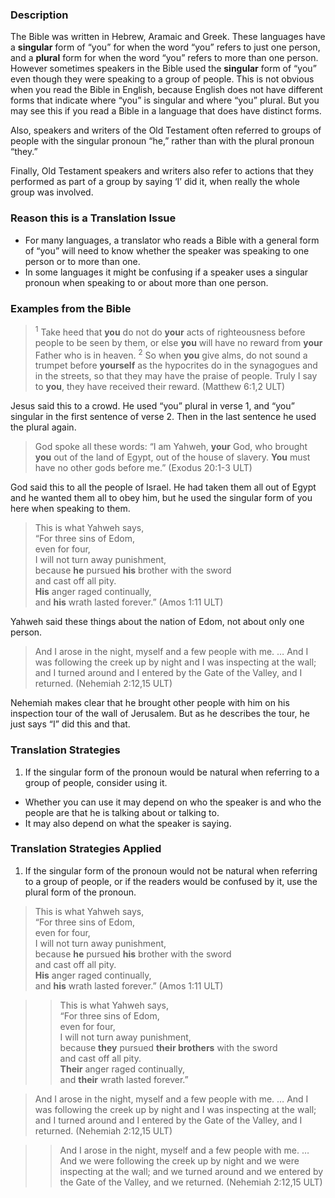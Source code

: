 

### Description

The Bible was written in Hebrew, Aramaic and Greek. These languages have a **singular** form of “you” for when the word “you” refers to just one person, and a **plural** form for when the word “you” refers to more than one person. However sometimes speakers in the Bible used the **singular** form of “you” even though they were speaking to a group of people. This is not obvious when you read the Bible in English, because English does not have different forms that indicate where “you” is singular and where “you” plural. But you may see this if you read a Bible in a language that does have distinct forms.

Also, speakers and writers of the Old Testament often referred to groups of people with the singular pronoun “he,” rather than with the plural pronoun “they.”

Finally, Old Testament speakers and writers also refer to actions that they performed as part of a group by saying ‘I’ did it, when really the whole group was involved.

### Reason this is a Translation Issue

* For many languages, a translator who reads a Bible with a general form of “you” will need to know whether the speaker was speaking to one person or to more than one.
* In some languages it might be confusing if a speaker uses a singular pronoun when speaking to or about more than one person.

### Examples from the Bible

> <sup> 1</sup> Take heed that **you** do not do **your** acts of righteousness before people to be seen by them, or else **you** will have no reward from **your** Father who is in heaven. <sup> 2</sup> So when **you** give alms, do not sound a trumpet before **yourself** as the hypocrites do in the synagogues and in the streets, so that they may have the praise of people. Truly I say to **you**, they have received their reward. (Matthew 6:1,2 ULT)

Jesus said this to a crowd. He used “you” plural in verse 1, and “you” singular in the first sentence of verse 2. Then in the last sentence he used the plural again.

> God spoke all these words: “I am Yahweh, **your** God, who brought **you** out of the land of Egypt, out of the house of slavery. **You** must have no other gods before me.” (Exodus 20:1-3 ULT)

God said this to all the people of Israel. He had taken them all out of Egypt and he wanted them all to obey him, but he used the singular form of you here when speaking to them.

> This is what Yahweh says,  
> “For three sins of Edom,  
> even for four,  
> I will not turn away punishment,  
> because **he** pursued **his** brother with the sword  
> and cast off all pity.  
> **His** anger raged continually,  
> and **his** wrath lasted forever.” (Amos 1:11 ULT)

Yahweh said these things about the nation of Edom, not about only one person.

> And I arose in the night, myself and a few people with me. … And I was following the creek up by night and I was inspecting at the wall; and I turned around and I entered by the Gate of the Valley, and I returned. (Nehemiah 2:12,15 ULT)

Nehemiah makes clear that he brought other people with him on his inspection tour of the wall of Jerusalem. But as he describes the tour, he just says “I” did this and that. 

### Translation Strategies

1. If the singular form of the pronoun would be natural when referring to a group of people, consider using it.

* Whether you can use it may depend on who the speaker is and who the people are that he is talking about or talking to.
* It may also depend on what the speaker is saying.

### Translation Strategies Applied

1. If the singular form of the pronoun would not be natural when referring to a group of people, or if the readers would be confused by it, use the plural form of the pronoun.

> This is what Yahweh says,  
> “For three sins of Edom,  
> even for four,  
> I will not turn away punishment,  
> because **he** pursued **his** brother with the sword  
> and cast off all pity.  
> **His** anger raged continually,  
> and **his** wrath lasted forever.” (Amos 1:11 ULT)
  
>> This is what Yahweh says,  
>> “For three sins of Edom,  
>> even for four,  
>> I will not turn away punishment,  
>> because **they** pursued **their brothers** with the sword  
>> and cast off all pity.  
>> **Their** anger raged continually,  
>> and **their** wrath lasted forever.”

> And I arose in the night, myself and a few people with me. … And I was following the creek up by night and I was inspecting at the wall; and I turned around and I entered by the Gate of the Valley, and I returned. (Nehemiah 2:12,15 ULT)

>> And I arose in the night, myself and a few people with me. … And we were following the creek up by night and we were inspecting at the wall; and we turned around and we entered by the Gate of the Valley, and we returned. (Nehemiah 2:12,15 ULT)
